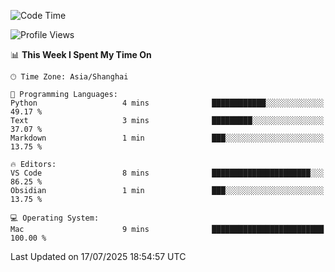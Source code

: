 <!--START_SECTION:waka-->
![Code Time](http://img.shields.io/badge/Code%20Time-555%20hrs%2045%20mins-blue)

![Profile Views](http://img.shields.io/badge/Profile%20Views-0-blue)

📊 **This Week I Spent My Time On** 

```text
🕑︎ Time Zone: Asia/Shanghai

💬 Programming Languages: 
Python                   4 mins              ████████████░░░░░░░░░░░░░   49.17 % 
Text                     3 mins              █████████░░░░░░░░░░░░░░░░   37.07 % 
Markdown                 1 min               ███░░░░░░░░░░░░░░░░░░░░░░   13.75 % 

🔥 Editors: 
VS Code                  8 mins              ██████████████████████░░░   86.25 % 
Obsidian                 1 min               ███░░░░░░░░░░░░░░░░░░░░░░   13.75 % 

💻 Operating System: 
Mac                      9 mins              █████████████████████████   100.00 % 
```


 Last Updated on 17/07/2025 18:54:57 UTC
<!--END_SECTION:waka-->
